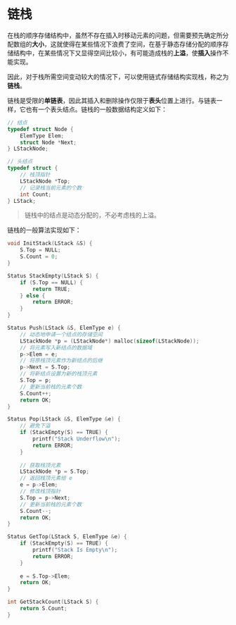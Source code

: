 # 链栈

在栈的顺序存储结构中，虽然不存在插入时移动元素的问题，但需要预先确定所分配数组的**大小**，这就使得在某些情况下浪费了空间，在基于静态存储分配的顺序存储结构中，在某些情况下又显得空间比较小，有可能造成栈的**上溢**，使**插入**操作不能实现。

因此，对于栈所需空间变动较大的情况下，可以使用链式存储结构实现栈，称之为**链栈**。

链栈是受限的**单链表**，因此其插入和删除操作仅限于**表头**位置上进行。与链表一样，它也有一个表头结点。链栈的一般数据结构定义如下：

```c
// 结点
typedef struct Node {
    ElemType Elem;
    struct Node *Next;
} LStackNode;

// 头结点
typedef struct {
    // 栈顶指针
    LStackNode *Top;
    // 记录栈当前元素的个数
    int Count;
} LStack;
```

> 链栈中的结点是动态分配的，不必考虑栈的上溢。

链栈的一般算法实现如下：

```c
void InitStack(LStack &S) {
    S.Top = NULL;
    S.Count = 0;
}

Status StackEmpty(LStack S) {
    if (S.Top == NULL) {
        return TRUE;
    } else {
        return ERROR;
    }
}

Status Push(LStack &S, ElemType e) {
    // 动态地申请一个结点的存储空间
    LStackNode *p = (LStackNode*) malloc(sizeof(LStackNode));
    // 将元素写入新结点的数据域
    p->Elem = e;
    // 将原栈顶元素作为新结点的后继
    p->Next = S.Top;
    // 将新结点设置为新的栈顶元素
    S.Top = p;
    // 更新当前栈的元素个数
    S.Count++;
    return OK;
}

Status Pop(LStack &S, ElemType &e) {
    // 避免下溢
    if (StackEmpty(S) == TRUE) {
        printf("Stack Underflow\n");
        return ERROR;
    }
    
    // 获取栈顶元素
	LStackNode *p = S.Top;
    // 返回栈顶元素给 e
    e = p->Elem;
    // 修改栈顶指针
    S.Top = p->Next;
    // 更新当前栈的元素个数
    S.Count--;
    return OK;
}

Status GetTop(LStack S, ElemType &e) {
    if (StackEmpty(S) == TRUE) {
        printf("Stack Is Empty\n");
        return ERROR;
    }
    
    e = S.Top->Elem;
    return OK;
}

int GetStackCount(LStack S) {
    return S.Count;
}
```
